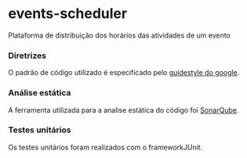 # events-scheduler

Plataforma de distribuição dos horários das atividades de um evento

### Diretrizes
O padrão de código utilizado é especificado pelo [guidestyle do google](https://google.github.io/styleguide/javaguide.html).

### Análise estática
A ferramenta utilizada para a analise estática do código foi [SonarQube](https://sonarqube.org).

### Testes unitários
Os testes unitários foram realizados com o frameworkJUnit.
